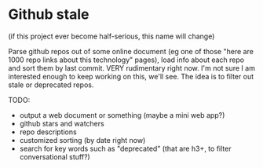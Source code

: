 # Github stale

(if this project ever become half-serious, this name will change)

Parse github repos out of some online document (eg one of those "here are 1000 repo links about this technology" pages), load info about each repo and sort them by last commit.
VERY rudimentary right now. I'm not sure I am interested enough to keep working on this, we'll see.
The idea is to filter out stale or deprecated repos.

TODO:
- output a web document or something (maybe a mini web app?)
- github stars and watchers
- repo descriptions
- customized sorting (by date right now)
- search for key words such as "deprecated" (that are h3+, to filter conversational stuff?)